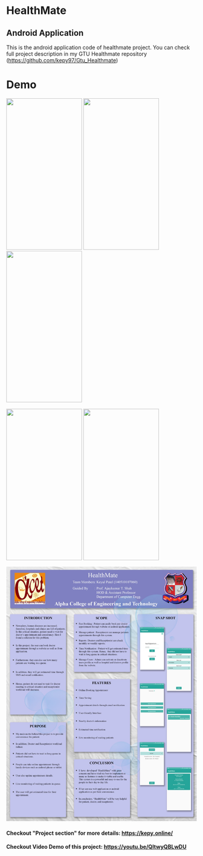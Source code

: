 # HealthMate

## Android Application

This is the android application code of healthmate project. You can check full project description in my GTU Healthmate repository (https://github.com/kepy97/Gtu_Healthmate)

# Demo

<p float="left">
  <img src="/Demo/Demo-3.jpeg" width="200" height="400" />
  <img src="/Demo/Demo-2.jpeg" width="200" height="400" /> 
  <img src="/Demo/Demo-1.jpeg" width="200" height="400" />
</p>

<p float="left">
  <img src="/Demo/Demo-5.jpeg" width="200" height="400" /> 
  <img src="/Demo/Demo-4.jpeg" width="200" height="400" />
</p>

![Poster](/Demo/Poster.jpeg)

#### Checkout "Project section" for more details: https://kepy.online/
#### Checkout Video Demo of this project: https://youtu.be/QItwyQBLwDU
